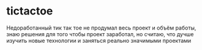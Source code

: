 # tictactoe
Недоработанный тик так тое
не продумал весь проект и объём работы, знаю решения для того чтобы проект заработал, но считаю, что дучше изучить новые технологии и заняться реально значимыми проектами
